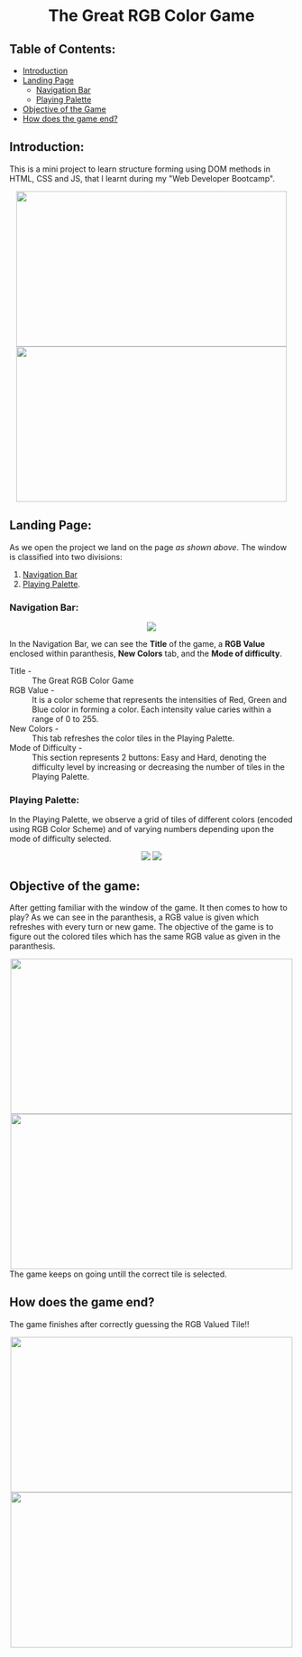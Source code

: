 <div align="center">

# The Great RGB Color Game
</div>


## Table of Contents:
- [Introduction](#Introduction)
- [Landing Page](#Landing-Page)
  - [Navigation Bar](#Navigation-Bar)
  - [Playing Palette](#Playing-Palette)
- [Objective of the Game](#Objective-of-the-game)
- [How does the game end?](#How-does-the-game-end)


## Introduction:
This is a mini project to learn structure forming using DOM methods in HTML, CSS and JS, that I learnt during my "Web Developer Bootcamp".
<div align="center">
  <img src="https://github.com/gauravbisht005/Color-Guessing-Game/blob/master/assets/Easy.JPG" height="275" width="480">
  <img src="https://github.com/gauravbisht005/Color-Guessing-Game/blob/master/assets/Hard.JPG" height="275" width="480">
</div>


## Landing Page:
As we open the project we land on the page *as shown above*.
The window is classified into two divisions:<br/> 
1. [Navigation Bar](#Navigation-Bar)
2. [Playing Palette](#Playing-Palette).


### Navigation Bar:
<div align="center">
  <img src="https://github.com/gauravbisht005/Color-Guessing-Game/blob/master/assets/Navigation Bar.JPG">
</div>

In the Navigation Bar, we can see the **Title** of the game, a **RGB Value** enclosed within paranthesis, **New Colors** tab, and the **Mode of difficulty**.
<dl>
  <dt>Title -</dt>
  <dd>The Great RGB Color Game</dd>
  <dt>RGB Value -</dt>
  <dd>It is a color scheme that represents the intensities of Red, Green and Blue color in forming a color. Each intensity value caries within a range of 0 to 255.</dd>
  <dt>New Colors -</dt>
  <dd>This tab refreshes the color tiles in the Playing Palette.</dd>
  <dt>Mode of Difficulty -</dt>
  <dd>This section represents 2 buttons: Easy and Hard, denoting the difficulty level by increasing or decreasing the number of tiles in the Playing Palette.</dd>
</dl>


### Playing Palette:
In the Playing Palette, we observe a grid of tiles of different colors (encoded using RGB Color Scheme) and of varying numbers depending upon the mode of difficulty selected.
<div align="center">
  <img src="https://github.com/gauravbisht005/Color-Guessing-Game/blob/master/assets/Playing Palette (Easy).JPG">
  <img src="https://github.com/gauravbisht005/Color-Guessing-Game/blob/master/assets/Playing Palette (Hard).JPG">
</div>


## Objective of the game:
After getting familiar with the window of the game. It then comes to how to play? As we can see in the paranthesis, a RGB value is given which refreshes with every turn or new game. The objective of the game is to figure out the colored tiles which has the same RGB value as given in the paranthesis.
<div align="center">
  <img src="https://github.com/gauravbisht005/Color-Guessing-Game/blob/master/assets/Easy(TryAgain).JPG" height="275" width="500">
  <img src="https://github.com/gauravbisht005/Color-Guessing-Game/blob/master/assets/Hard(TryAgain).JPG" height="275" width="500">
</div>
The game keeps on going untill the correct tile is selected.


## How does the game end?
The game finishes after correctly guessing the RGB Valued Tile!!
<div align="center">
  <img src="https://github.com/gauravbisht005/Color-Guessing-Game/blob/master/assets/Easy(Correct).JPG" height="275" width="500">
  <img src="https://github.com/gauravbisht005/Color-Guessing-Game/blob/master/assets/Hard(Correct).JPG" height="275" width="500">
</div>
